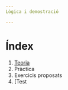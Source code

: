```yaml
---
Lògica i demostració

---
```


# Índex

1. [Teoria](log-dem.pdf)
2. Pràctica
3. Exercicis proposats
4. [Test

